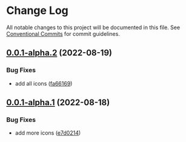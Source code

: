 # Change Log

All notable changes to this project will be documented in this file.
See [Conventional Commits](https://conventionalcommits.org) for commit guidelines.

## [0.0.1-alpha.2](https://github.com/qubitsky/anya-ui/compare/v0.0.1-alpha.1...v0.0.1-alpha.2) (2022-08-19)


### Bug Fixes

* add all icons ([fa66169](https://github.com/qubitsky/anya-ui/commit/fa66169215815f57b77c167609e6e0961efef72b))





## [0.0.1-alpha.1](https://github.com/qubitsky/anya-ui/compare/v0.0.1-alpha.0...v0.0.1-alpha.1) (2022-08-18)


### Bug Fixes

* add more icons ([e7d0214](https://github.com/qubitsky/anya-ui/commit/e7d021490fa09906a81291b7496253f312be8933))
